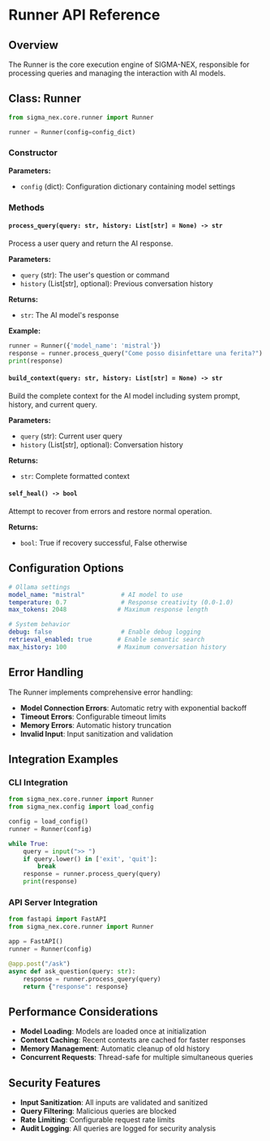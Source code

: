 # Runner API Reference

## Overview

The Runner is the core execution engine of SIGMA-NEX, responsible for processing queries and managing the interaction with AI models.

## Class: Runner

```python
from sigma_nex.core.runner import Runner

runner = Runner(config=config_dict)
```

### Constructor

**Parameters:**
- `config` (dict): Configuration dictionary containing model settings

### Methods

#### `process_query(query: str, history: List[str] = None) -> str`

Process a user query and return the AI response.

**Parameters:**
- `query` (str): The user's question or command
- `history` (List[str], optional): Previous conversation history

**Returns:**
- `str`: The AI model's response

**Example:**
```python
runner = Runner({'model_name': 'mistral'})
response = runner.process_query("Come posso disinfettare una ferita?")
print(response)
```

#### `build_context(query: str, history: List[str] = None) -> str`

Build the complete context for the AI model including system prompt, history, and current query.

**Parameters:**
- `query` (str): Current user query
- `history` (List[str], optional): Conversation history

**Returns:**
- `str`: Complete formatted context

#### `self_heal() -> bool`

Attempt to recover from errors and restore normal operation.

**Returns:**
- `bool`: True if recovery successful, False otherwise

## Configuration Options

```yaml
# Ollama settings
model_name: "mistral"          # AI model to use
temperature: 0.7               # Response creativity (0.0-1.0)
max_tokens: 2048              # Maximum response length

# System behavior
debug: false                   # Enable debug logging
retrieval_enabled: true       # Enable semantic search
max_history: 100              # Maximum conversation history
```

## Error Handling

The Runner implements comprehensive error handling:

- **Model Connection Errors**: Automatic retry with exponential backoff
- **Timeout Errors**: Configurable timeout limits
- **Memory Errors**: Automatic history truncation
- **Invalid Input**: Input sanitization and validation

## Integration Examples

### CLI Integration
```python
from sigma_nex.core.runner import Runner
from sigma_nex.config import load_config

config = load_config()
runner = Runner(config)

while True:
    query = input(">> ")
    if query.lower() in ['exit', 'quit']:
        break
    response = runner.process_query(query)
    print(response)
```

### API Server Integration
```python
from fastapi import FastAPI
from sigma_nex.core.runner import Runner

app = FastAPI()
runner = Runner(config)

@app.post("/ask")
async def ask_question(query: str):
    response = runner.process_query(query)
    return {"response": response}
```

## Performance Considerations

- **Model Loading**: Models are loaded once at initialization
- **Context Caching**: Recent contexts are cached for faster responses
- **Memory Management**: Automatic cleanup of old history
- **Concurrent Requests**: Thread-safe for multiple simultaneous queries

## Security Features

- **Input Sanitization**: All inputs are validated and sanitized
- **Query Filtering**: Malicious queries are blocked
- **Rate Limiting**: Configurable request rate limits
- **Audit Logging**: All queries are logged for security analysis